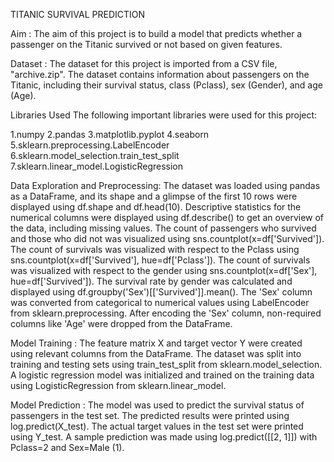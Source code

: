 TITANIC SURVIVAL PREDICTION

Aim :
The aim of this project is to build a model that predicts whether a passenger on the Titanic survived or not based on given features.

Dataset :
The dataset for this project is imported from a CSV file, "archive.zip". 
The dataset contains information about passengers on the Titanic, including their survival status, class (Pclass), sex (Gender), and age (Age).

Libraries Used 
The following important libraries were used for this project:

1.numpy
2.pandas
3.matplotlib.pyplot
4.seaborn
5.sklearn.preprocessing.LabelEncoder
6.sklearn.model_selection.train_test_split
7.sklearn.linear_model.LogisticRegression

Data Exploration and Preprocessing:
The dataset was loaded using pandas as a DataFrame, and its shape and a glimpse of the first 10 rows were displayed using df.shape and df.head(10).
Descriptive statistics for the numerical columns were displayed using df.describe() to get an overview of the data, including missing values.
The count of passengers who survived and those who did not was visualized using sns.countplot(x=df['Survived']).
The count of survivals was visualized with respect to the Pclass using sns.countplot(x=df['Survived'], hue=df['Pclass']).
The count of survivals was visualized with respect to the gender using sns.countplot(x=df['Sex'], hue=df['Survived']).
The survival rate by gender was calculated and displayed using df.groupby('Sex')[['Survived']].mean().
The 'Sex' column was converted from categorical to numerical values using LabelEncoder from sklearn.preprocessing.
After encoding the 'Sex' column, non-required columns like 'Age' were dropped from the DataFrame.

Model Training :
The feature matrix X and target vector Y were created using relevant columns from the DataFrame.
The dataset was split into training and testing sets using train_test_split from sklearn.model_selection.
A logistic regression model was initialized and trained on the training data using LogisticRegression from sklearn.linear_model.

Model Prediction :
The model was used to predict the survival status of passengers in the test set.
The predicted results were printed using log.predict(X_test).
The actual target values in the test set were printed using Y_test.
A sample prediction was made using log.predict([[2, 1]]) with Pclass=2 and Sex=Male (1).
